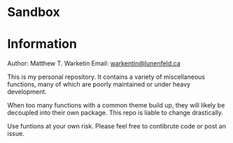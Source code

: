 Sandbox
================

# Information

Author: Matthew T. Warketin Email: <warkentin@lunenfeld.ca>

This is my personal repository. It contains a variety of miscellaneous
functions, many of which are poorly maintained or under heavy
development.

When too many functions with a common theme build up, they will likely
be decoupled into their own package. This repo is liable to change
drastically.

Use funtions at your own risk. Please feel free to contibrute code or
post an issue.
